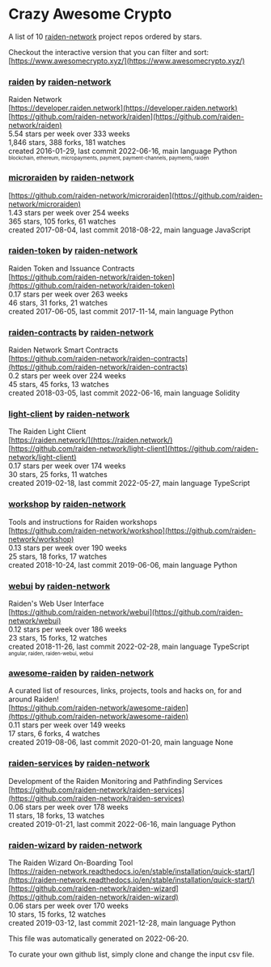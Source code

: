 # Crazy Awesome Crypto
A list of 10 [raiden-network](https://github.com/raiden-network) project repos ordered by stars.  

Checkout the interactive version that you can filter and sort: 
[https://www.awesomecrypto.xyz/](https://www.awesomecrypto.xyz/)  


### [raiden](https://github.com/raiden-network/raiden) by [raiden-network](https://github.com/raiden-network)  
Raiden Network  
[https://developer.raiden.network](https://developer.raiden.network)  
[https://github.com/raiden-network/raiden](https://github.com/raiden-network/raiden)  
5.54 stars per week over 333 weeks  
1,846 stars, 388 forks, 181 watches  
created 2016-01-29, last commit 2022-06-16, main language Python  
<sub><sup>blockchain, ethereum, micropayments, payment, payment-channels, payments, raiden</sup></sub>


### [microraiden](https://github.com/raiden-network/microraiden) by [raiden-network](https://github.com/raiden-network)  
  
[https://github.com/raiden-network/microraiden](https://github.com/raiden-network/microraiden)  
1.43 stars per week over 254 weeks  
365 stars, 105 forks, 61 watches  
created 2017-08-04, last commit 2018-08-22, main language JavaScript  


### [raiden-token](https://github.com/raiden-network/raiden-token) by [raiden-network](https://github.com/raiden-network)  
Raiden Token and Issuance Contracts  
[https://github.com/raiden-network/raiden-token](https://github.com/raiden-network/raiden-token)  
0.17 stars per week over 263 weeks  
46 stars, 31 forks, 21 watches  
created 2017-06-05, last commit 2017-11-14, main language Python  


### [raiden-contracts](https://github.com/raiden-network/raiden-contracts) by [raiden-network](https://github.com/raiden-network)  
Raiden Network Smart Contracts  
[https://github.com/raiden-network/raiden-contracts](https://github.com/raiden-network/raiden-contracts)  
0.2 stars per week over 224 weeks  
45 stars, 45 forks, 13 watches  
created 2018-03-05, last commit 2022-06-16, main language Solidity  


### [light-client](https://github.com/raiden-network/light-client) by [raiden-network](https://github.com/raiden-network)  
The Raiden Light Client  
[https://raiden.network/](https://raiden.network/)  
[https://github.com/raiden-network/light-client](https://github.com/raiden-network/light-client)  
0.17 stars per week over 174 weeks  
30 stars, 25 forks, 11 watches  
created 2019-02-18, last commit 2022-05-27, main language TypeScript  


### [workshop](https://github.com/raiden-network/workshop) by [raiden-network](https://github.com/raiden-network)  
Tools and instructions for Raiden workshops  
[https://github.com/raiden-network/workshop](https://github.com/raiden-network/workshop)  
0.13 stars per week over 190 weeks  
25 stars, 18 forks, 17 watches  
created 2018-10-24, last commit 2019-06-06, main language Python  


### [webui](https://github.com/raiden-network/webui) by [raiden-network](https://github.com/raiden-network)  
Raiden's Web User Interface  
[https://github.com/raiden-network/webui](https://github.com/raiden-network/webui)  
0.12 stars per week over 186 weeks  
23 stars, 15 forks, 12 watches  
created 2018-11-26, last commit 2022-02-28, main language TypeScript  
<sub><sup>angular, raiden, raiden-webui, webui</sup></sub>


### [awesome-raiden](https://github.com/raiden-network/awesome-raiden) by [raiden-network](https://github.com/raiden-network)  
A curated list of resources, links, projects, tools and hacks on, for and around Raiden!   
[https://github.com/raiden-network/awesome-raiden](https://github.com/raiden-network/awesome-raiden)  
0.11 stars per week over 149 weeks  
17 stars, 6 forks, 4 watches  
created 2019-08-06, last commit 2020-01-20, main language None  


### [raiden-services](https://github.com/raiden-network/raiden-services) by [raiden-network](https://github.com/raiden-network)  
Development of the Raiden Monitoring and Pathfinding Services  
[https://github.com/raiden-network/raiden-services](https://github.com/raiden-network/raiden-services)  
0.06 stars per week over 178 weeks  
11 stars, 18 forks, 13 watches  
created 2019-01-21, last commit 2022-06-16, main language Python  


### [raiden-wizard](https://github.com/raiden-network/raiden-wizard) by [raiden-network](https://github.com/raiden-network)  
The Raiden Wizard On-Boarding Tool  
[https://raiden-network.readthedocs.io/en/stable/installation/quick-start/](https://raiden-network.readthedocs.io/en/stable/installation/quick-start/)  
[https://github.com/raiden-network/raiden-wizard](https://github.com/raiden-network/raiden-wizard)  
0.06 stars per week over 170 weeks  
10 stars, 15 forks, 12 watches  
created 2019-03-12, last commit 2021-12-28, main language Python  


This file was automatically generated on 2022-06-20.  

To curate your own github list, simply clone and change the input csv file.  